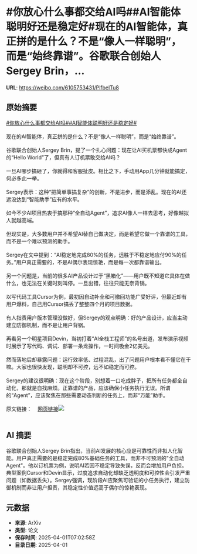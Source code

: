 # #你放心什么事都交给AI吗##AI智能体聪明好还是稳定好#现在的AI智能体，真正拼的是什么？不是“像人一样聪明”，而是“始终靠谱”。谷歌联合创始人Sergey Brin，...

**URL**: https://weibo.com/6105753431/PlfbelTu8

## 原始摘要

<a href="https://m.weibo.cn/search?containerid=231522type%3D1%26t%3D10%26q%3D%23%E4%BD%A0%E6%94%BE%E5%BF%83%E4%BB%80%E4%B9%88%E4%BA%8B%E9%83%BD%E4%BA%A4%E7%BB%99AI%E5%90%97%23&amp;extparam=%23%E4%BD%A0%E6%94%BE%E5%BF%83%E4%BB%80%E4%B9%88%E4%BA%8B%E9%83%BD%E4%BA%A4%E7%BB%99AI%E5%90%97%23" data-hide=""><span class="surl-text">#你放心什么事都交给AI吗#</span></a><a href="https://m.weibo.cn/search?containerid=231522type%3D1%26t%3D10%26q%3D%23AI%E6%99%BA%E8%83%BD%E4%BD%93%E8%81%AA%E6%98%8E%E5%A5%BD%E8%BF%98%E6%98%AF%E7%A8%B3%E5%AE%9A%E5%A5%BD%23&amp;extparam=%23AI%E6%99%BA%E8%83%BD%E4%BD%93%E8%81%AA%E6%98%8E%E5%A5%BD%E8%BF%98%E6%98%AF%E7%A8%B3%E5%AE%9A%E5%A5%BD%23" data-hide=""><span class="surl-text">#AI智能体聪明好还是稳定好#</span></a><br><br>现在的AI智能体，真正拼的是什么？不是“像人一样聪明”，而是“始终靠谱”。<br><br>谷歌联合创始人Sergey Brin，提了一个扎心问题：现在让AI买机票都快成Agent的“Hello World”了，但真有人订机票敢交给AI吗？<br><br>一旦AI哪步搞砸了，你就得和客服扯皮。相比之下，手动用App几分钟就能搞定，何必多此一举。<br><br>Sergey表示：这种“把简单事搞复杂”的创新，不是进步，而是添乱。现在的AI还远没达到“智能助手”应有的水平。<br><br>如今不少AI项目热衷于搞那种“全自动Agent”，追求AI像人一样去思考，好像越拟人就越高端。<br><br>但现实是，大多数用户并不希望AI替自己做决定，而是希望它做一个靠谱的工具，而不是一个难以预测的助手。<br><br>Sergey在文中提到：“AI稳定地完成80%的任务，远胜于不稳定地应付90%的任务。”用户真正需要的，不是AI偶尔表现惊艳，而是每一次都靠谱输出。<br><br>另一个问题是，当前的很多AI产品设计过于“黑箱化”——用户既不知道它具体在做什么，也无法在关键时刻叫停。一旦出错，往往只能无奈背锅。<br><br>以写代码工具Cursor为例，最初因自动补全和可撤回功能广受好评，但最近却有用户爆料，自己用Cursor搞丢了整整四个月的项目数据。<br><br>有人指责用户版本管理没做好，但Sergey的观点明确：好的产品设计，应当主动建立防御机制，而不是让用户背锅。<br><br>再看另一个明星项目Devin，当初打着“AI全栈工程师”的名号出道，发布演示视频时展示了写代码、调试、部署一条龙操作，一时间吸金2亿美元。<br><br>然而落地后却暴露问题：运行效率低、过程混乱，出了问题用户根本看不懂它在干嘛。大家也很快发现，聪明却不可控，远不如稳定而可控。<br><br>Sergey的建议很明确：现在这个阶段，别想着一口吃成胖子，把所有任务都全自动化，那就是自找麻烦。正靠谱的产品，应该确保小任务执行无误。所谓的“Agent”，应该聚焦在那些需要动态判断的任务上，而非“万能”助手。<br><br>原文链接：<a href="https://weibo.cn/sinaurl?u=https%3A%2F%2Fwww.sergey.fyi%2Farticles%2Freliability-vs-capability" data-hide=""><span class="url-icon"><img style="width: 1rem;height: 1rem" src="https://h5.sinaimg.cn/upload/2015/09/25/3/timeline_card_small_web_default.png" referrerpolicy="no-referrer"></span><span class="surl-text">网页链接</span></a><img style="" src="https://tvax4.sinaimg.cn/large/006Fd7o3gy1i01b2szy7hj313m18ywym.jpg" referrerpolicy="no-referrer"><br><br>

## AI 摘要

谷歌联合创始人Sergey Brin指出，当前AI发展的核心应是可靠性而非拟人化智能。用户真正需要的是稳定完成80%基础任务的工具，而非不可预测的"全自动Agent"。他以订机票为例，说明AI若因不稳定导致失误，反而会增加用户负担。典型案例Cursor和Devin显示，过度追求自动化却缺乏透明度和可控性会引发严重问题（如数据丢失）。Sergey强调，现阶段AI应聚焦可验证的小任务执行，建立防御机制而非让用户担责，其稳定性价值远高于偶尔的惊艳表现。

## 元数据

- **来源**: ArXiv
- **类型**: 论文
- **保存时间**: 2025-04-01T07:02:58Z
- **目录日期**: 2025-04-01
